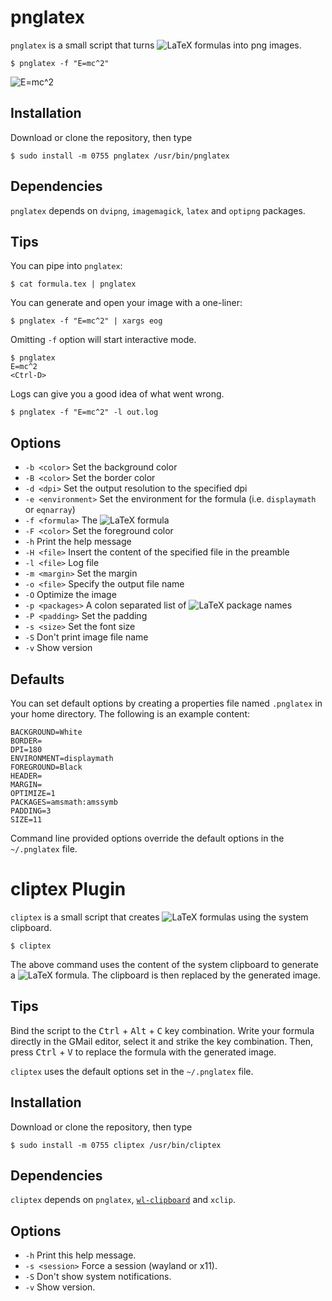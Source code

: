 # pnglatex
`pnglatex` is a small script that turns
![LaTeX](https://raw.githubusercontent.com/mneri/pnglatex/master/latex.png)
formulas into png images.

    $ pnglatex -f "E=mc^2"

![E=mc^2](https://raw.githubusercontent.com/mneri/pnglatex/master/example.png)

## Installation
Download or clone the repository, then type

    $ sudo install -m 0755 pnglatex /usr/bin/pnglatex

## Dependencies
`pnglatex` depends on `dvipng`, `imagemagick`, `latex` and `optipng` packages.

## Tips
You can pipe into `pnglatex`:

    $ cat formula.tex | pnglatex

You can generate and open your image with a one-liner:

    $ pnglatex -f "E=mc^2" | xargs eog

Omitting `-f` option will start interactive mode.

    $ pnglatex
    E=mc^2
    <Ctrl-D>

Logs can give you a good idea of what went wrong.

    $ pnglatex -f "E=mc^2" -l out.log

## Options
+ `-b <color>` Set the background color
+ `-B <color>` Set the border color
+ `-d <dpi>` Set the output resolution to the specified dpi
+ `-e <environment>` Set the environment for the formula (i.e. `displaymath` or `eqnarray`)
+ `-f <formula>` The
  ![LaTeX](https://raw.githubusercontent.com/mneri/pnglatex/master/latex.png) formula
+ `-F <color>` Set the foreground color
+ `-h` Print the help message
+ `-H <file>` Insert the content of the specified file in the preamble
+ `-l <file>` Log file
+ `-m <margin>` Set the margin
+ `-o <file>` Specify the output file name
+ `-O` Optimize the image
+ `-p <packages>` A colon separated list of
  ![LaTeX](https://raw.githubusercontent.com/mneri/pnglatex/master/latex.png) package names
+ `-P <padding>` Set the padding
+ `-s <size>` Set the font size
+ `-S` Don't print image file name
+ `-v` Show version

## Defaults
You can set default options by creating a properties file named `.pnglatex` in your home directory. The
following is an example content:

    BACKGROUND=White
    BORDER=
    DPI=180
    ENVIRONMENT=displaymath
    FOREGROUND=Black
    HEADER=
    MARGIN=
    OPTIMIZE=1
    PACKAGES=amsmath:amssymb
    PADDING=3
    SIZE=11

Command line provided options override the default options in the `~/.pnglatex`
file.

# cliptex Plugin
`cliptex` is a small script that creates
![LaTeX](https://raw.githubusercontent.com/mneri/pnglatex/master/latex.png)
formulas using the system clipboard.

    $ cliptex

The above command uses the content of the system clipboard to generate a
![LaTeX](https://raw.githubusercontent.com/mneri/pnglatex/master/latex.png)
formula. The clipboard is then replaced by the
generated image.

## Tips
Bind the script to the <kbd>Ctrl</kbd> + <kbd>Alt</kbd> + <kbd>C</kbd> key
combination. Write your formula directly in the GMail editor, select it and
strike the key combination. Then, press <kbd>Ctrl</kbd> + <kbd>V</kbd> to
replace the formula with the generated image.

`cliptex` uses the default options set in the `~/.pnglatex` file.

## Installation
Download or clone the repository, then type

    $ sudo install -m 0755 cliptex /usr/bin/cliptex

## Dependencies
`cliptex` depends on `pnglatex`, [`wl-clipboard`](https://github.com/bugaevc/wl-clipboard) and `xclip`.

## Options
+ `-h` Print this help message.
+ `-s <session>` Force a session (wayland or x11).
+ `-S` Don't show system notifications.
+ `-v` Show version.
